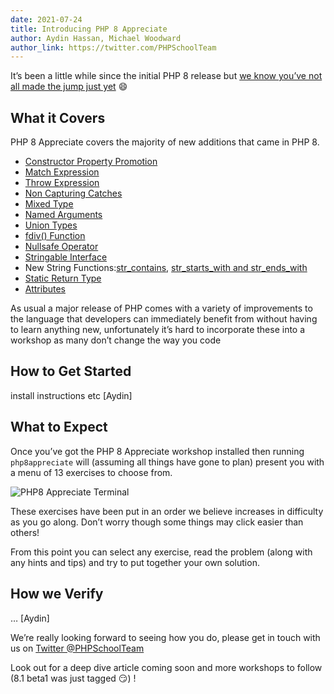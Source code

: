 ```yaml
---
date: 2021-07-24
title: Introducing PHP 8 Appreciate
author: Aydin Hassan, Michael Woodward
author_link: https://twitter.com/PHPSchoolTeam
---
```


It’s been a little while since the initial PHP 8 release but [we know you’ve not all made the jump just yet](https://www.jetbrains.com/lp/devecosystem-2021/php/#PHP_which-version-of-php-do-you-regularly-use) 😄 

## What it Covers

PHP 8 Appreciate covers the majority of new additions that came in PHP 8. 

* [Constructor Property Promotion](https://wiki.php.net/rfc/constructor_promotion)
* [Match Expression](https://wiki.php.net/rfc/match_expression_v2)
* [Throw Expression](https://wiki.php.net/rfc/throw_expression)
* [Non Capturing Catches](https://wiki.php.net/rfc/non-capturing_catches)
* [Mixed Type](https://wiki.php.net/rfc/mixed_type_v2)
* [Named Arguments](https://wiki.php.net/rfc/named_params)
* [Union Types](https://wiki.php.net/rfc/union_types_v2)
* [fdiv() Function](https://github.com/php/php-src/pull/4769)
* [Nullsafe Operator](https://wiki.php.net/rfc/nullsafe_operator)
* [Stringable Interface](https://wiki.php.net/rfc/stringable)
* New String Functions:[str_contains](https://wiki.php.net/rfc/str_contains), [str_starts_with and str_ends_with](https://wiki.php.net/rfc/add_str_starts_with_and_ends_with_functions)
* [Static Return Type](https://wiki.php.net/rfc/static_return_type)
* [Attributes](https://wiki.php.net/rfc/attributes_v2)

As usual a major release of PHP comes with a variety of improvements to the language that developers can immediately benefit from without having to learn anything new, unfortunately it’s hard to incorporate these into a workshop as many don’t change the way you code

## How to Get Started

install instructions etc [Aydin]

## What to Expect

Once you’ve got the PHP 8 Appreciate workshop installed then running `php8appreciate` will (assuming all things have gone to plan) present you with a menu of 13 exercises to choose from. 

![PHP8 Appreciate Terminal](https://user-images.githubusercontent.com/2817002/124182783-3fd52f80-daaf-11eb-973a-82ae81451efc.png)

These exercises have been put in an order we believe increases in difficulty as you go along. Don’t worry though some things may click easier than others!

From this point you can select any exercise, read the problem (along with any hints and tips) and try to put together your own solution. 

## How we Verify

… [Aydin]

We’re really looking forward to seeing how you do, please get in touch with us on [Twitter @PHPSchoolTeam](https://twitter.com/phpschoolteam)

Look out for a deep dive article coming soon and more workshops to follow (8.1 beta1 was just tagged 😏) !
